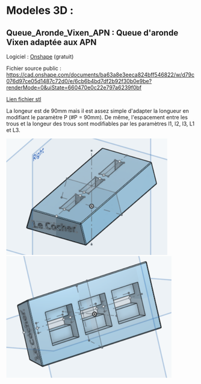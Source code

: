 # Modeles 3D :

## Queue_Aronde_Vixen_APN : Queue d'aronde Vixen adaptée aux APN

Logiciel : [Onshape](https://www.onshape.com/fr/) (gratuit)

Fichier source public : 
https://cad.onshape.com/documents/ba63a8e3eeca824bff546822/w/d79c076d97ce05d1487c72d0/e/6cb6b4bd7df2b92f30b0e9be?renderMode=0&uiState=660470e0c22e797a6239f0bf

[Lien fichier stl](/Modeles_3D/Queue_Aronde_Vixen_APN/Support_Vixen.stl)

La longeur est de 90mm mais il est assez simple d'adapter la longueur en modifiant le paramètre P (#P = 90mm).
De même, l'espacement entre les trous et la longeur des trous sont modifiables par les paramètres l1, l2, l3, L1 et L3.

![photo_support_vixen](/Modeles_3D/Queue_Aronde_Vixen_APN/vixen.PNG)
![photo2_support_vixen](/Modeles_3D/Queue_Aronde_Vixen_APN/vixen2.PNG)